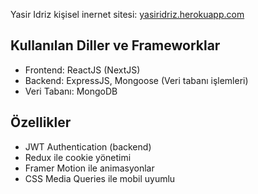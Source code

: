 Yasir Idriz kişisel inernet sitesi: [yasiridriz.herokuapp.com](https://yasiridriz.herokuapp.com)


## Kullanılan Diller ve Frameworklar

- Frontend: ReactJS (NextJS) 
- Backend: ExpressJS, Mongoose (Veri tabanı işlemleri)
- Veri Tabanı: MongoDB

## Özellikler

- JWT Authentication (backend)
- Redux ile cookie yönetimi
- Framer Motion ile animasyonlar
- CSS Media Queries ile mobil uyumlu


